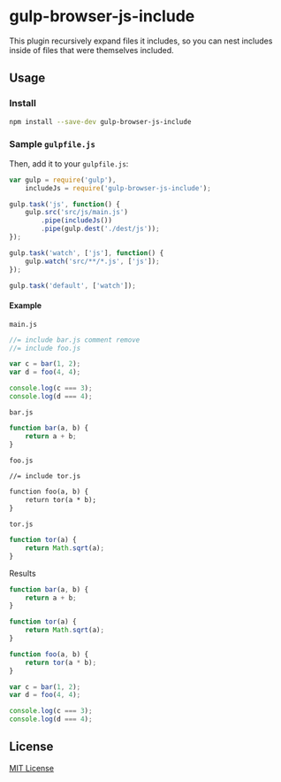 # gulp-browser-js-include
This plugin recursively expand files it includes, so you can nest includes inside of files that were themselves included.

## Usage

### Install
```bash
npm install --save-dev gulp-browser-js-include
```


### Sample `gulpfile.js`
Then, add it to your `gulpfile.js`:

```javascript
var gulp = require('gulp'),
	includeJs = require('gulp-browser-js-include');

gulp.task('js', function() {
	gulp.src('src/js/main.js')
		.pipe(includeJs())
		.pipe(gulp.dest('./dest/js'));
});

gulp.task('watch', ['js'], function() {
	gulp.watch('src/**/*.js', ['js']);
});

gulp.task('default', ['watch']);
```

#### Example

`main.js`
```javascript
//= include bar.js comment remove
//= include foo.js

var c = bar(1, 2);
var d = foo(4, 4);

console.log(c === 3);
console.log(d === 4);
```

`bar.js`
```javascript
function bar(a, b) {
    return a + b;
}

```

`foo.js`
```html
//= include tor.js

function foo(a, b) {
    return tor(a * b);
}
```

`tor.js`
```javascript
function tor(a) {
    return Math.sqrt(a);
}
```

Results
```javascript
function bar(a, b) {
    return a + b;
}

function tor(a) {
    return Math.sqrt(a);
}

function foo(a, b) {
    return tor(a * b);
}

var c = bar(1, 2);
var d = foo(4, 4);

console.log(c === 3);
console.log(d === 4);
```

## License

[MIT License](http://en.wikipedia.org/wiki/MIT_License)